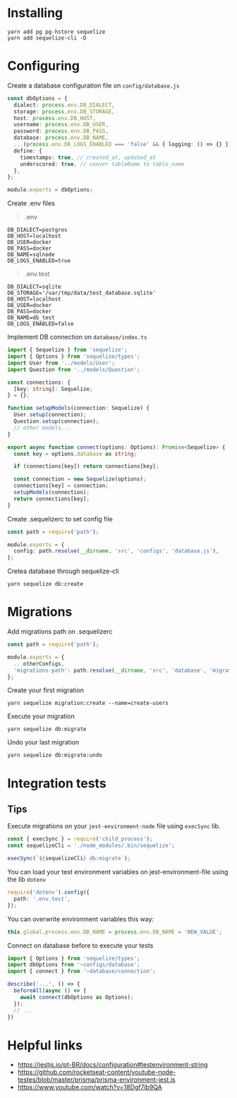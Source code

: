 # Installing

```
yarn add pg pg-hstore sequelize
yarn add sequelize-cli -D
```


# Configuring

Create a database configuration file on `config/database.js`

```typescript
const dbOptions = {
  dialect: process.env.DB_DIALECT,
  storage: process.env.DB_STORAGE,
  host: process.env.DB_HOST,
  username: process.env.DB_USER,
  password: process.env.DB_PASS,
  database: process.env.DB_NAME,
  ...(process.env.DB_LOGS_ENABLED === 'false' && { logging: () => {} }),
  define: {
    timestamps: true, // created_at, updated_at
    underscored: true, // conver tableName to table_name
  },
};

module.exports = dbOptions;

```

Create .env files

>.env
```
DB_DIALECT=postgres
DB_HOST=localhost
DB_USER=docker
DB_PASS=docker
DB_NAME=sqlnode
DB_LOGS_ENABLED=true
```

>.env.test
```
DB_DIALECT=sqlite
DB_STORAGE='/var/tmp/data/test_database.sqlite'
DB_HOST=localhost
DB_USER=docker
DB_PASS=docker
DB_NAME=db_test
DB_LOGS_ENABLED=false
```

Implement DB connection on `database/index.ts`
```typescript
import { Sequelize } from 'sequelize';
import { Options } from 'sequelize/types';
import User from '../models/User';
import Question from '../models/Question';

const connections: {
  [key: string]: Sequelize;
} = {};

function setupModels(connection: Sequelize) {
  User.setup(connection);
  Question.setup(connection);
  // other models...
}

export async function connect(options: Options): Promise<Sequelize> {
  const key = options.database as string;

  if (connections[key]) return connections[key];

  const connection = new Sequelize(options);
  connections[key] = connection;
  setupModels(connection);
  return connections[key];
}
```

Create .sequelizerc to set config file
```typescript
const path = require('path');

module.exports = {
  config: path.resolve(__dirname, 'src', 'configs', 'database.js'),
};
```

Cretea database through sequelize-cli
```
yarn sequelize db:create
```

# Migrations

Add migrations path on .sequelizerc
```typescript
const path = require('path');

module.exports = {
  ...otherConfigs,
  'migrations-path': path.resolve(__dirname, 'src', 'database', 'migrations')
};
```

Create your first migration
```
yarn sequelize migration:create --name=create-users
```

Execute your migration
```
yarn sequelize db:migrate
```

Undo your last migration
```
yarn sequelize db:migrate:undo
```

# Integration tests

## Tips

Execute migrations on your `jest-environment-node` file using `execSync` lib.
```typescript
const { execSync } = require('child_process');
const sequelizeCli = './node_modules/.bin/sequelize';

execSync(`${sequelizeCli} db:migrate`);
```

You can load your test environment variables on jest-environment-file using the lib `dotenv`
```typescript
require('dotenv').config({
  path: '.env.test',
});
```

You can overwrite environment variables this way:
```typescript
this.global.process.env.DB_NAME = process.env.DB_NAME = 'NEW_VALUE';
```

Connect on database before to execute your tests
```typescript
import { Options } from 'sequelize/types';
import dbOptions from '~configs/database';
import { connect } from '~database/connection';

describe('...', () => {
  beforeAll(async () => {
    await connect(dbOptions as Options);
  });
  // ...
})
```

# Helpful links

- https://jestjs.io/pt-BR/docs/configuration#testenvironment-string
- https://github.com/rocketseat-content/youtube-node-testes/blob/master/prisma/prisma-environment-jest.js
- https://www.youtube.com/watch?v=18Dgf7lb9QA